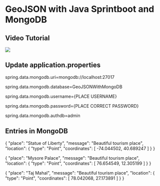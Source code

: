 # GeoJSON with Java Sprintboot and MongoDB

## Video Tutorial
[![](https://markdown-videos-api.jorgenkh.no/youtube/BI3jEyNjURY)](https://www.youtube.com/watch?v=BI3jEyNjURY)


## Update application.properties
spring.data.mongodb.uri=mongodb://localhost:27017

spring.data.mongodb.database=GeoJSONWithMongoDB

spring.data.mongodb.username={PLACE USERNAME}

spring.data.mongodb.password={PLACE CORRECT PASSWORD}

spring.data.mongodb.authdb=admin

## Entries in MongoDB
{
  "place": "Statue of Liberty",
  "message": "Beautiful tourism place",
  "location": {
    "type": "Point",
    "coordinates": [
      -74.044502,
      40.689247
    ]
  }
}

{
  "place": "Mysore Palace",
  "message": "Beautiful tourism place",
  "location": {
    "type": "Point",
    "coordinates": [
      76.654549,
      12.305199
    ]
  }
}

{
  "place": "Taj Mahal",
  "message": "Beautiful tourism place",
  "location": {
    "type": "Point",
    "coordinates": [
      78.042068,
      27.173891
    ]
  }
}
